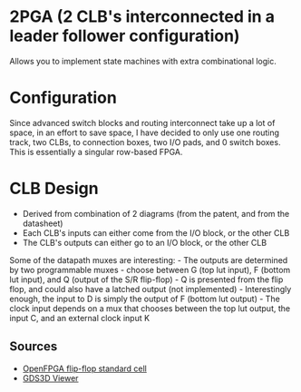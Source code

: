 # 2PGA (2 CLB's interconnected in a leader follower configuration)
Allows you to implement state machines with extra combinational logic.


# Configuration
Since advanced switch blocks and routing interconnect take up a lot of space, in an effort to save space, I have decided to only use one routing track, two CLBs, to connection boxes, two I/O pads, and 0 switch boxes. This is essentially a singular row-based FPGA.



# CLB Design
  * Derived from combination of 2 diagrams (from the patent, and from the datasheet)
  * Each CLB's inputs can either come from the I/O block, or the other CLB
  * The CLB's outputs can either go to an I/O block, or the other CLB


  Some of the datapath muxes are interesting:
    - The outputs are determined by two programmable muxes
      - choose between G (top lut input), F (bottom lut input), and Q (output of the S/R flip-flop)
    - Q is presented from the flip flop, and could also have a latched output (not implemented)
    - Interestingly enough, the input to D is simply the output of F (bottom lut output)
    - The clock input depends on a mux that chooses between the top lut output, the input C, and an external clock input K






## Sources
 - [OpenFPGA flip-flop standard cell](https://github.com/lnis-uofu/OpenFPGA/blob/68433d3a38d8a320bf1136bbdc78bb634642e82e/openfpga_flow/openfpga_cell_library/verilog/dff.v)
  - [GDS3D Viewer](https://github.com/trilomix/GDS3D?tab=readme-ov-file)